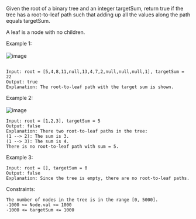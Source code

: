 Given the root of a binary tree and an integer targetSum, return true if the tree has a root-to-leaf path such that adding up all the values along the path equals targetSum.

A leaf is a node with no children.

 

Example 1: \
\
![image](https://user-images.githubusercontent.com/86098096/187961796-f4bae6f1-f274-4f93-a85e-779ce50ea086.png)
```

Input: root = [5,4,8,11,null,13,4,7,2,null,null,null,1], targetSum = 22
Output: true
Explanation: The root-to-leaf path with the target sum is shown.
```
Example 2: \
\
![image](https://user-images.githubusercontent.com/86098096/187961917-e104b338-2c0d-435a-b12d-aae54ab72f77.png)


```
Input: root = [1,2,3], targetSum = 5
Output: false
Explanation: There two root-to-leaf paths in the tree:
(1 --> 2): The sum is 3.
(1 --> 3): The sum is 4.
There is no root-to-leaf path with sum = 5.
```
Example 3:
```
Input: root = [], targetSum = 0
Output: false
Explanation: Since the tree is empty, there are no root-to-leaf paths.
 ```

Constraints:
```
The number of nodes in the tree is in the range [0, 5000].
-1000 <= Node.val <= 1000
-1000 <= targetSum <= 1000
```
